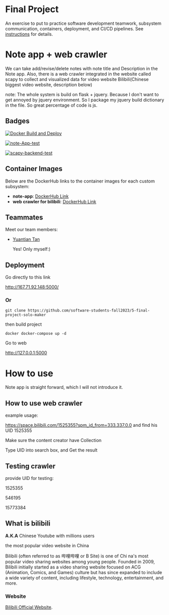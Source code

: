 # Final Project

An exercise to put to practice software development teamwork, subsystem communication, containers, deployment, and CI/CD pipelines. See [instructions](./instructions.md) for details.

# Note app + web crawler

We can take add/revise/delete notes with note title and Description in the Note app. Also, there is a web crawler integrated in the website called scapy to collect and visualized data for video website Bilibili(Chinese biggest video website, description below) 

note: The whole system is build on flask + jquery. Because I don't want to get annoyed by jquery environment. So I package my jquery build dictionary in the file. So great percentage of code is js. 

## Badges

[![Docker Build and Deploy](https://github.com/software-students-fall2023/5-final-project-solo-maker/actions/workflows/deploy.yml/badge.svg)](https://github.com/software-students-fall2023/5-final-project-solo-maker/actions/workflows/deploy.yml)

[![note-App-test](https://github.com/software-students-fall2023/5-final-project-solo-maker/actions/workflows/note_app_test.yml/badge.svg?branch=test-branch)](https://github.com/software-students-fall2023/5-final-project-solo-maker/actions/workflows/note_app_test.yml)

[![scapy-backend-test](https://github.com/software-students-fall2023/5-final-project-solo-maker/actions/workflows/scapy_backend_test.yml/badge.svg)](https://github.com/software-students-fall2023/5-final-project-solo-maker/actions/workflows/scapy_backend_test.yml)

## Container Images

Below are the DockerHub links to the container images for each custom subsystem:

- **note-app**: [DockerHub Link](https://hub.docker.com/r/asukatan/note-app)
- **web crawler for bilibili**: [DockerHub Link](https://hub.docker.com/r/asukatan/scapy-backend)

## Teammates

Meet our team members:

- [Yuantian Tan](https://github.com/AsukaTan)

  Yes! Only myself:)

## Deployment

Go directly to this link

http://167.71.92.148:5000/

### Or

```
git clone https://github.com/software-students-fall2023/5-final-project-solo-maker
```

then build project

```
docker docker-compose up -d
```

Go to web

http://127.0.0.1:5000

# How to use

Note app is straight forward, which I will not introduce it.

## How to use web crawler

example usage: 

https://space.bilibili.com/1525355?spm_id_from=333.337.0.0 and find his UID 1525355

Make sure the content creator have Collection

Type UID into search box, and Get the result

## Testing crawler

provide UID for testing:

1525355

546195

15773384

## What is bilibili

**A.K.A** Chinese Youtube with millions users

the most popular video website in China

Bilibili (often referred to as 哔哩哔哩 or B Site) is one of Chi	na's most popular video sharing websites among young people. Founded in 2009, Bilibili initially started as a video sharing website focused on ACG (Animation, Comics, and Games) culture but has since expanded to include a wide variety of content, including lifestyle, technology, entertainment, and more.

### Website

[Bilibili Official Website](https://www.bilibili.com).



